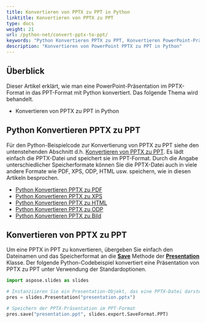 ```yaml
---
title: Konvertieren von PPTX zu PPT in Python
linktitle: Konvertieren von PPTX zu PPT
type: docs
weight: 21
url: /python-net/convert-pptx-to-ppt/
keywords: "Python Konvertieren PPTX zu PPT, Konvertieren PowerPoint-Präsentation, PPTX zu PPT, Python, Aspose.Slides"
description: "Konvertieren von PowerPoint PPTX zu PPT in Python"
---
```


## **Überblick**

Dieser Artikel erklärt, wie man eine PowerPoint-Präsentation im PPTX-Format in das PPT-Format mit Python konvertiert. Das folgende Thema wird behandelt.

- Konvertieren von PPTX zu PPT in Python

## **Python Konvertieren PPTX zu PPT**

Für den Python-Beispielcode zur Konvertierung von PPTX zu PPT siehe den untenstehenden Abschnitt d.h. [Konvertieren von PPTX zu PPT](#convert-pptx-to-ppt). Es lädt einfach die PPTX-Datei und speichert sie im PPT-Format. Durch die Angabe unterschiedlicher Speicherformate können Sie die PPTX-Datei auch in viele andere Formate wie PDF, XPS, ODP, HTML usw. speichern, wie in diesen Artikeln besprochen.

- [Python Konvertieren PPTX zu PDF](https://docs.aspose.com/slides/python-net/convert-powerpoint-to-pdf/)
- [Python Konvertieren PPTX zu XPS](https://docs.aspose.com/slides/python-net/convert-powerpoint-to-xps/)
- [Python Konvertieren PPTX zu HTML](https://docs.aspose.com/slides/python-net/convert-powerpoint-to-html/)
- [Python Konvertieren PPTX zu ODP](https://docs.aspose.com/slides/python-net/save-presentation/)
- [Python Konvertieren PPTX zu Bild](https://docs.aspose.com/slides/python-net/convert-powerpoint-to-png/)

## **Konvertieren von PPTX zu PPT**
Um eine PPTX in PPT zu konvertieren, übergeben Sie einfach den Dateinamen und das Speicherformat an die [**Save**](https://reference.aspose.com/slides/python-net/aspose.slides/presentation/) Methode der [**Presentation**](https://reference.aspose.com/slides/python-net/aspose.slides/presentation/) Klasse. Der folgende Python-Codebeispiel konvertiert eine Präsentation von PPTX zu PPT unter Verwendung der Standardoptionen.

```py
import aspose.slides as slides

# Instanziieren Sie ein Presentation-Objekt, das eine PPTX-Datei darstellt
pres = slides.Presentation("presentation.pptx")

# Speichern der PPTX-Präsentation im PPT-Format
pres.save("presentation.ppt", slides.export.SaveFormat.PPT)
```